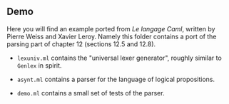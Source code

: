 ## Demo

Here you will find an example ported from *Le langage Caml*, written by Pierre
Weiss and Xavier Leroy. Namely this folder contains a port of the parsing part
of chapter 12 (sections 12.5 and 12.8).

- `lexuniv.ml` contains the "universal lexer generator", roughly similar to
  `Genlex` in spirit.

- `asynt.ml` contains a parser for the language of logical propositions.

- `demo.ml` contains a small set of tests of the parser.

